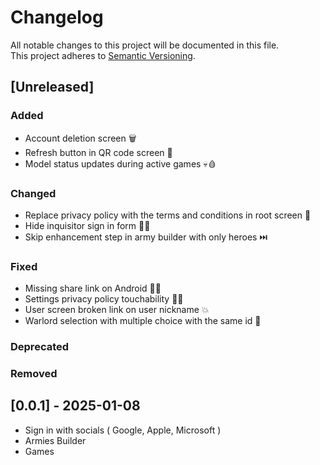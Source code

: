 # Changelog

All notable changes to this project will be documented in this file.  
This project adheres to [Semantic Versioning](https://semver.org/).

## [Unreleased]

### Added

- Account deletion screen 🗑️
- Refresh button in QR code screen 📱
- Model status updates during active games 💀🩸

### Changed

- Replace privacy policy with the terms and conditions in root screen 📄
- Hide inquisitor sign in form 😶‍🌫️
- Skip enhancement step in army builder with only heroes ⏭️

### Fixed

- Missing share link on Android ⛓️‍💥
- Settings privacy policy touchability 🫵🏼
- User screen broken link on user nickname 💥
- Warlord selection with multiple choice with the same id 👑

### Deprecated

### Removed

## [0.0.1] - 2025-01-08

- Sign in with socials ( Google, Apple, Microsoft )
- Armies Builder
- Games
